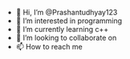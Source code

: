 - 👋 Hi, I’m @Prashantudhyay123
- 👀 I’m interested in programming 
- 🌱 I’m currently learning c++
- 💞️ I’m looking to collaborate on 
- 📫 How to reach me

<!---
Prashantudhyay123/Prashantudhyay123 is a ✨ special ✨ repository because its `README.md` (this file) appears on your GitHub profile.
You can click the Preview link to take a look at your changes.
--->
